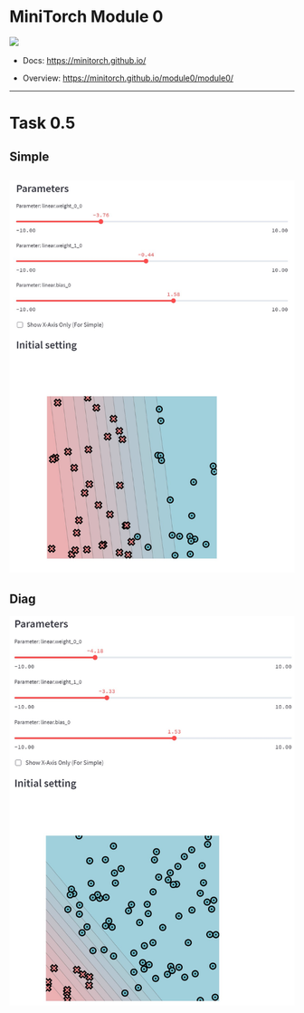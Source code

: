 # MiniTorch Module 0

<img src="https://minitorch.github.io/minitorch.svg" width="50%">

* Docs: https://minitorch.github.io/

* Overview: https://minitorch.github.io/module0/module0/
---
# Task 0.5
## Simple
![Alt text](task%200_5/simple%20parameter.jpg)
-
## Diag
![Alt text](task%200_5/diag%20parameters.jpg)

